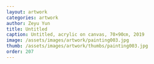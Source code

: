 ```yaml
---
layout: artwork
categories: artwork
author: Zeyu Yun
title: Untitled
caption: Untitled, acrylic on canvas, 70×90㎝, 2019
image: /assets/images/artwork/painting003.jpg
thumb: /assets/images/artwork/thumbs/painting003.jpg
order: 207
---
```

